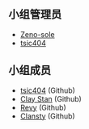 <!--
    小组组员列表

    按小组实际情况编辑模板即可，下面的例子仅供参考。
    
    可以在这里以 Markdown 的形式列出组员信息。可以是昵称，可以在后面附加组员希望添加的其它信息（限一行内）
    请注意，小组管理员 **必须** 提供 GitHub ID 以供外部联系
-->

## 小组管理员

- [Zeno-sole](https://github.com/Zeno-sole)
- [tsic404](https://github.com/tsic404) 

## 小组成员

- [tsic404](https://github.com/tsic404) (Github)
- [Clay Stan](https://github.com/ClayStan)  (Github)
- [Revy](https://github.com/Rabenda) (Github)
- [Clansty](https://github.com/Clansty) (Github)
